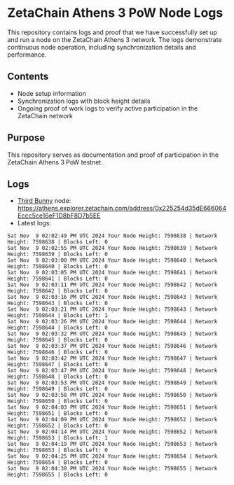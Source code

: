 # ZetaChain Athens 3 PoW Node Logs
This repository contains logs and proof that we have successfully set up and run a node on the ZetaChain Athens 3 network. The logs demonstrate continuous node operation, including synchronization details and performance.

## Contents
- Node setup information
- Synchronization logs with block height details
- Ongoing proof of work logs to verify active participation in the ZetaChain network

## Purpose
This repository serves as documentation and proof of participation in the ZetaChain Athens 3 PoW testnet.

## Logs

- [Third Bunny](https://thirdbunny.xyz/) node: https://athens.explorer.zetachain.com/address/0x225254d35dE666064Eccc5ce16eF1D8bF8D7b5EE
- Latest logs:
```
Sat Nov  9 02:02:49 PM UTC 2024 Your Node Height: 7598638 | Network Height: 7598638 | Blocks Left: 0
Sat Nov  9 02:02:55 PM UTC 2024 Your Node Height: 7598639 | Network Height: 7598639 | Blocks Left: 0
Sat Nov  9 02:03:00 PM UTC 2024 Your Node Height: 7598640 | Network Height: 7598640 | Blocks Left: 0
Sat Nov  9 02:03:05 PM UTC 2024 Your Node Height: 7598641 | Network Height: 7598641 | Blocks Left: 0
Sat Nov  9 02:03:11 PM UTC 2024 Your Node Height: 7598642 | Network Height: 7598642 | Blocks Left: 0
Sat Nov  9 02:03:16 PM UTC 2024 Your Node Height: 7598643 | Network Height: 7598643 | Blocks Left: 0
Sat Nov  9 02:03:21 PM UTC 2024 Your Node Height: 7598643 | Network Height: 7598644 | Blocks Left: 1
Sat Nov  9 02:03:26 PM UTC 2024 Your Node Height: 7598644 | Network Height: 7598644 | Blocks Left: 0
Sat Nov  9 02:03:32 PM UTC 2024 Your Node Height: 7598645 | Network Height: 7598645 | Blocks Left: 0
Sat Nov  9 02:03:37 PM UTC 2024 Your Node Height: 7598646 | Network Height: 7598646 | Blocks Left: 0
Sat Nov  9 02:03:42 PM UTC 2024 Your Node Height: 7598647 | Network Height: 7598647 | Blocks Left: 0
Sat Nov  9 02:03:47 PM UTC 2024 Your Node Height: 7598648 | Network Height: 7598648 | Blocks Left: 0
Sat Nov  9 02:03:53 PM UTC 2024 Your Node Height: 7598649 | Network Height: 7598649 | Blocks Left: 0
Sat Nov  9 02:03:58 PM UTC 2024 Your Node Height: 7598650 | Network Height: 7598650 | Blocks Left: 0
Sat Nov  9 02:04:03 PM UTC 2024 Your Node Height: 7598651 | Network Height: 7598651 | Blocks Left: 0
Sat Nov  9 02:04:09 PM UTC 2024 Your Node Height: 7598652 | Network Height: 7598652 | Blocks Left: 0
Sat Nov  9 02:04:14 PM UTC 2024 Your Node Height: 7598652 | Network Height: 7598653 | Blocks Left: 1
Sat Nov  9 02:04:19 PM UTC 2024 Your Node Height: 7598653 | Network Height: 7598653 | Blocks Left: 0
Sat Nov  9 02:04:25 PM UTC 2024 Your Node Height: 7598654 | Network Height: 7598654 | Blocks Left: 0
Sat Nov  9 02:04:30 PM UTC 2024 Your Node Height: 7598655 | Network Height: 7598655 | Blocks Left: 0
```
